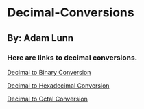# Decimal-Conversions
## By: Adam Lunn

### Here are links to decimal conversions.
[Decimal to Binary Conversion](Decimal-Binary-Conversion.md)

[Decimal to Hexadecimal Conversion](Decimal-Hexadecimal-Conversion.md) 

[Decimal to Octal Conversion](Decimal-Octal-Conversion.md) 

